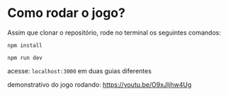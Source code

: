 # Como rodar o jogo?

Assim que clonar o repositório, rode no terminal os seguintes comandos:

`npm install`

`npm run dev`

acesse: `localhost:3000` em duas guias diferentes

demonstrativo do jogo rodando: https://youtu.be/O9xJIjhw4Ug
